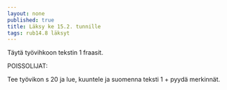 ```yaml
---
layout: none
published: true
title: Läksy ke 15.2. tunnille
tags: rub14.8 läksyt
---
```

Täytä työvihkoon tekstin 1 fraasit. 

POISSOLIJAT:

Tee työvikon s 20 ja lue, kuuntele ja suomenna teksti 1 + pyydä merkinnät.
